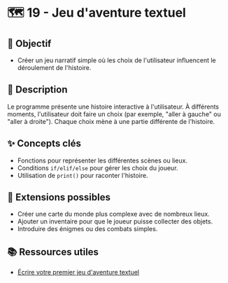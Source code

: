 # 🗺️ 19 - Jeu d'aventure textuel

## 🎯 Objectif

- Créer un jeu narratif simple où les choix de l'utilisateur influencent le déroulement de l'histoire.

## 📝 Description

Le programme présente une histoire interactive à l'utilisateur. À différents moments, l'utilisateur doit faire un choix (par exemple, "aller à gauche" ou "aller à droite"). Chaque choix mène à une partie différente de l'histoire.

## ✨ Concepts clés

- Fonctions pour représenter les différentes scènes ou lieux.
- Conditions `if/elif/else` pour gérer les choix du joueur.
- Utilisation de `print()` pour raconter l'histoire.

## 🚀 Extensions possibles

- Créer une carte du monde plus complexe avec de nombreux lieux.
- Ajouter un inventaire pour que le joueur puisse collecter des objets.
- Introduire des énigmes ou des combats simples.

## 📚 Ressources utiles

- [Écrire votre premier jeu d'aventure textuel](https://realpython.com/python-adventure-game/)